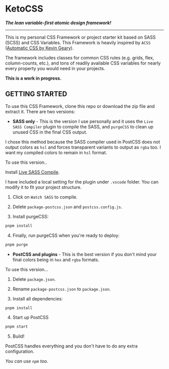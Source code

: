 # KetoCSS

**_The lean variable-first atomic design framework!_**

---

This is my personal CSS Framework or project starter kit based on SASS (SCSS) and CSS Variables. This Framework is heavily inspired by `ACSS` ([Automatic CSS by Kevin Geary](https://automaticcss.com/)).

The framework includes classes for common CSS rules (e.g. grids, flex, column-counts, etc.), and tons of readily available CSS variables for nearly every property you would need in your projects.

**This is a work in progress.**

## GETTING STARTED

To use this CSS Framework, clone this repo or download the zip file and extract it. There are two versions:

- **SASS only** - This is the version I use personally and it uses the `Live SASS Compiler` plugin to compile the SASS, and `purgeCSS` to clean up unused CSS in the final CSS output.

I chose this method because the SASS compiler used in PostCSS does not output colors as `hsl` and forces transparent variants to output as `rgba` too. I want my compiled colors to remain in `hsl` format.

To use this version..

Install [Live SASS Compile](https://marketplace.visualstudio.com/items?itemName=glenn2223.live-sass&ssr=false).

I have included a local setting for the plugin under `.vscode` folder. You can modify it to fit your project structure.

1. Click on `Watch SASS` to compile.

2. Delete `package-postcss.json` and `postcss.config.js`.

3. Install purgeCSS:

```bash
pnpm install
```

4. Finally, run purgeCSS when you're ready to deploy:

```bash
pnpm purge
```

- **PostCSS and plugins** - This is the best version if you don't mind your final colors being in `hex` and `rgba` formats.

To use this version...

1. Delete `package.json`.

2. Rename `package-postcss.json` to `package.json`.

3. Install all dependencies:

```bash
pnpm install
```

4. Start up PostCSS

```bash
pnpm start
```

5. Build!

PostCSS handles everything and you don't have to do any extra configuration.

_You can use `npm` too._

